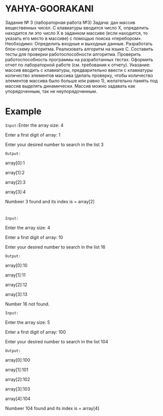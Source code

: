 # YAHYA-GOORAKANI

Задание № 3 (лабораторная работа №3)
Задача: дан массив вещественных чисел. С клавиатуры вводится число Х, определить находится ли это число Х в заданном массиве (если находится, то указать его место в массиве) с помощью поиска «перебором».
Необходимо:
Определить входные и выходные данные.
Разработать блок-схему алгоритма.
Реализовать алгоритм на языке С.
Составить тесты для проверки работоспособности алгоритма.
Проверить работоспособность программы на разработанных тестах.
Оформить отчет по лабораторной работе (см. требования к отчету).
Указание:  массив вводить с клавиатуры, предварительно ввести с клавиатуры количество элементов массива (делать проверку, чтобы количество элементов массива было больше или равно 1), желательно память под массив выделять динамически. Массив можно задавать как упорядоченным, так не неупорядоченным.

# Example

`Input:`Enter the array size:   4

Enter a first digit of  array:  1

Enter your desired number to search in the list 3

`Output:`

array[0]:1

array[1]:2

array[2]:3

array[3]:4

Numbeer 3 found and its index is = array[2]
#
`Input:`

Enter the array size:   4

Enter a first digit of  array:  10

Enter your desired number to search in the list 16

`Output:`

array[0]:10

array[1]:11

array[2]:12

array[3]:13

Number 16 not found.

`Input:`

Enter the array size:   5

Enter a first digit of  array:  100

Enter your desired number to search in the list 104

`Output:`

array[0]:100

array[1]:101

array[2]:102

array[3]:103

array[4]:104

Numbeer 104 found and its index is = array[4] 